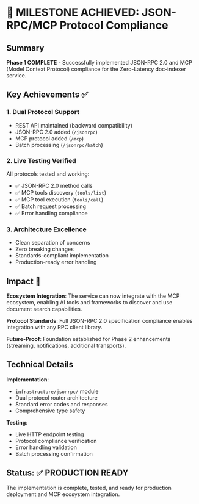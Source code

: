 # 🎉 MILESTONE ACHIEVED: JSON-RPC/MCP Protocol Compliance

## Summary
**Phase 1 COMPLETE** - Successfully implemented JSON-RPC 2.0 and MCP (Model Context Protocol) compliance for the Zero-Latency doc-indexer service.

## Key Achievements ✅

### 1. **Dual Protocol Support**
- REST API maintained (backward compatibility)
- JSON-RPC 2.0 added (`/jsonrpc`)
- MCP protocol added (`/mcp`)
- Batch processing (`/jsonrpc/batch`)

### 2. **Live Testing Verified**
All protocols tested and working:
- ✅ JSON-RPC 2.0 method calls
- ✅ MCP tools discovery (`tools/list`)
- ✅ MCP tool execution (`tools/call`)
- ✅ Batch request processing
- ✅ Error handling compliance

### 3. **Architecture Excellence**
- Clean separation of concerns
- Zero breaking changes
- Standards-compliant implementation
- Production-ready error handling

## Impact 🚀

**Ecosystem Integration**: The service can now integrate with the MCP ecosystem, enabling AI tools and frameworks to discover and use document search capabilities.

**Protocol Standards**: Full JSON-RPC 2.0 specification compliance enables integration with any RPC client library.

**Future-Proof**: Foundation established for Phase 2 enhancements (streaming, notifications, additional transports).

## Technical Details

**Implementation**: 
- `infrastructure/jsonrpc/` module
- Dual protocol router architecture
- Standard error codes and responses
- Comprehensive type safety

**Testing**:
- Live HTTP endpoint testing
- Protocol compliance verification
- Error handling validation
- Batch processing confirmation

## Status: ✅ PRODUCTION READY

The implementation is complete, tested, and ready for production deployment and MCP ecosystem integration.
